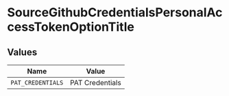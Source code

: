 # SourceGithubCredentialsPersonalAccessTokenOptionTitle


## Values

| Name              | Value             |
| ----------------- | ----------------- |
| `PAT_CREDENTIALS` | PAT Credentials   |